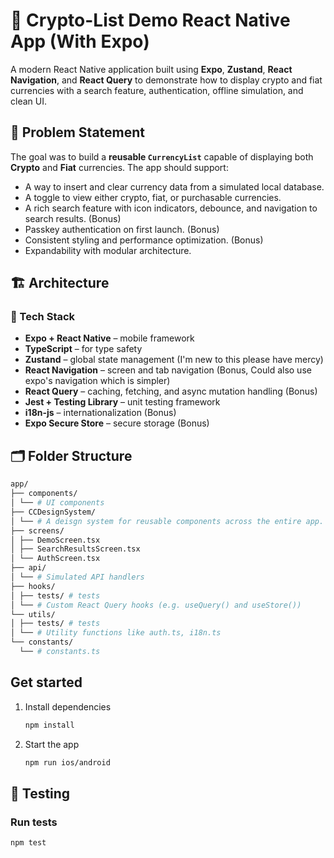 # 💱 Crypto-List Demo React Native App (With Expo)

A modern React Native application built using **Expo**, **Zustand**, **React Navigation**, and **React Query** to demonstrate how to display crypto and fiat currencies with a search feature, authentication, offline simulation, and clean UI.

## 🧠 Problem Statement

The goal was to build a **reusable `CurrencyList`** capable of displaying both **Crypto** and **Fiat** currencies. The app should support:
- A way to insert and clear currency data from a simulated local database.
- A toggle to view either crypto, fiat, or purchasable currencies.
- A rich search feature with icon indicators, debounce, and navigation to search results. (Bonus)
- Passkey authentication on first launch. (Bonus)
- Consistent styling and performance optimization. (Bonus)
- Expandability with modular architecture.

## 🏗️ Architecture

### 🧱 Tech Stack
- **Expo + React Native** – mobile framework
- **TypeScript** – for type safety
- **Zustand** – global state management (I'm new to this please have mercy)
- **React Navigation** – screen and tab navigation (Bonus, Could also use expo's navigation which is simpler)
- **React Query** – caching, fetching, and async mutation handling (Bonus)
- **Jest + Testing Library** – unit testing framework
- **i18n-js** – internationalization (Bonus)
- **Expo Secure Store** – secure storage (Bonus)

## 🗂️ Folder Structure
   ```bash
   app/
   ├── components/
   │ └── # UI components
   ├── CCDesignSystem/ 
   │ └── # A deisgn system for reusable components across the entire app. (e.g. Buttons, Icon)
   ├── screens/
   │ ├── DemoScreen.tsx
   │ ├── SearchResultsScreen.tsx
   │ └── AuthScreen.tsx
   ├── api/ 
   │ └── # Simulated API handlers
   ├── hooks/
   │ ├── tests/ # tests
   │ └── # Custom React Query hooks (e.g. useQuery() and useStore())
   └── utils/
   │ ├── tests/ # tests
   │ └── # Utility functions like auth.ts, i18n.ts
   └── constants/
     └── # constants.ts
   ```

## Get started


1. Install dependencies

   ```bash
   npm install
   ```

2. Start the app

   ```bash
   npm run ios/android
   ```

## 🧪 Testing

### Run tests
```bash
npm test

